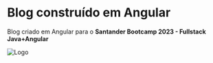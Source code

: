 
# Blog construído em Angular

Blog criado em Angular para o **Santander Bootcamp 2023 - Fullstack Java+Angular**


![Logo](../angular_blog_dio/angular-blog/src/images/Capturar.PNG)



